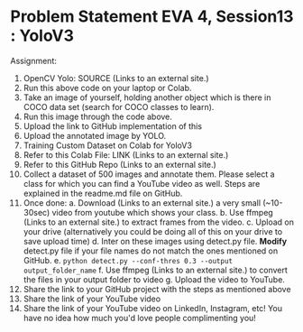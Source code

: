 # Problem Statement EVA 4, Session13 : YoloV3

Assignment: 

1. OpenCV Yolo: SOURCE (Links to an external site.)
  1. Run this above code on your laptop or Colab. 
  2. Take an image of yourself, holding another object which is there in COCO data set (search for COCO classes to learn). 
  3. Run this image through the code above. 
  4. Upload the link to GitHub implementation of this
  5. Upload the annotated image by YOLO. 
2. Training Custom Dataset on Colab for YoloV3
  1. Refer to this Colab File: LINK (Links to an external site.)
  2. Refer to this GitHub Repo (Links to an external site.)
  3. Collect a dataset of 500 images and annotate them. Please select a class for which you can find a YouTube video as well. Steps are explained in the readme.md file on GitHub.
  4. Once done:
    a. Download (Links to an external site.) a very small (~10-30sec) video from youtube which shows your class. 
    b. Use ffmpeg (Links to an external site.) to extract frames from the video. 
    c. Upload on your drive (alternatively you could be doing all of this on your drive to save upload time)
    d. Inter on these images using detect.py file. **Modify** detect.py file if your file names do not match the ones mentioned on GitHub. 
    e. `python detect.py --conf-thres 0.3 --output output_folder_name`
    f. Use ffmpeg (Links to an external site.) to convert the files in your output folder to video
    g. Upload the video to YouTube. 
  5. Share the link to your GitHub project with the steps as mentioned above
  6. Share the link of your YouTube video
  7. Share the link of your YouTube video on LinkedIn, Instagram, etc! You have no idea how much you'd love people complimenting you! 
